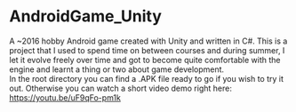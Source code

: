 # AndroidGame_Unity
A ~2016 hobby Android game created with Unity and written in C#.
This is a project that I used to spend time on between courses and during summer, I let it evolve freely over time and got to become quite
comfortable with the engine and learnt a thing or two about game development.<br>
In the root directory you can find a .APK file ready to go if you wish to try it out. Otherwise you can watch a short video demo right here: https://youtu.be/uF9qFo-pm1k
